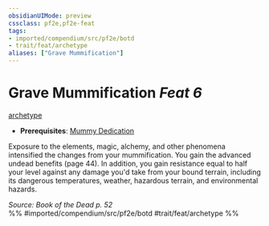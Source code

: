 ```yaml
---
obsidianUIMode: preview
cssclass: pf2e,pf2e-feat
tags:
- imported/compendium/src/pf2e/botd
- trait/feat/archetype
aliases: ["Grave Mummification"]
---
```

# Grave Mummification  *Feat 6*  
[archetype](archetype.md)  

- **Prerequisites**: [Mummy Dedication](mummy-dedication-botd.md)

Exposure to the elements, magic, alchemy, and other phenomena intensified the changes from your mummification. You gain the advanced undead benefits (page 44). In addition, you gain resistance equal to half your level against any damage you'd take from your bound terrain, including its dangerous temperatures, weather, hazardous terrain, and environmental hazards.

*Source: Book of the Dead p. 52*  
%% #imported/compendium/src/pf2e/botd #trait/feat/archetype %%